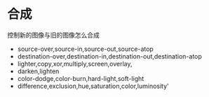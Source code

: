 # 合成
控制新的图像与旧的图像怎么合成
- source-over,source-in,source-out,source-atop  
- destination-over,destination-in,destination-out,destination-atop     
- lighter,copy,xor,multiply,screen,overlay,
- darken,lighten
- color-dodge,color-burn,hard-light,soft-light
- difference,exclusion,hue,saturation,color,luminosity'